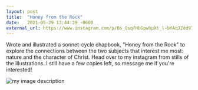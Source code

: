 ```yaml
---
layout: post
title:  "Honey from the Rock"
date:   2021-05-29 13:44:39 -0600
external_url: https://www.instagram.com/p/Bs_GsqfHbGpwhpXt_l-bYAqJZdd91_7RI1AdKc0/?utm_medium=copy_link
---
```

Wrote and illustrated a sonnet-cycle chapbook, "Honey from the Rock" to explore the connections between the two subjects that interest me most: nature and the character of Christ. Head over to my instagram from stills of the illustrations. I still have a few copies left, so message me if you're interested!

![my image description](https://scontent-den4-1.cdninstagram.com/v/t51.2885-15/sh0.08/e35/s640x640/50019900_2091730997611699_5401007331103983407_n.jpg?_nc_ht=scontent-den4-1.cdninstagram.com&_nc_cat=107&_nc_ohc=dNyr0VvRAnYAX-r8WeN&edm=AABBvjUBAAAA&ccb=7-4&oh=ff31c0122de87235bd4db204cd0bfda2&oe=615B3B07&_nc_sid=83d603)
